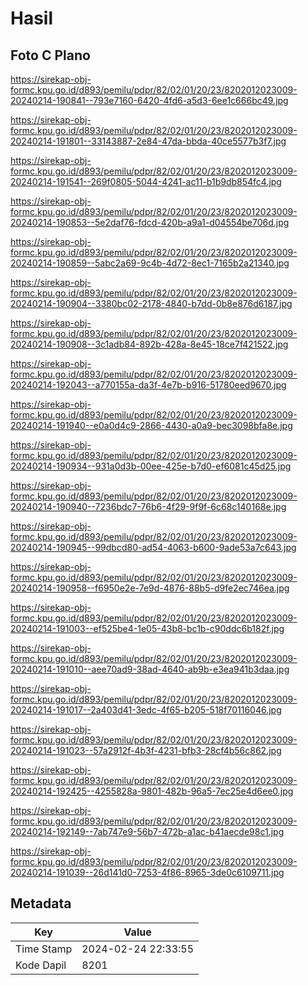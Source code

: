 # Hasil

## Foto C Plano

https://sirekap-obj-formc.kpu.go.id/d893/pemilu/pdpr/82/02/01/20/23/8202012023009-20240214-190841--793e7160-6420-4fd6-a5d3-6ee1c666bc49.jpg

https://sirekap-obj-formc.kpu.go.id/d893/pemilu/pdpr/82/02/01/20/23/8202012023009-20240214-191801--33143887-2e84-47da-bbda-40ce5577b3f7.jpg

https://sirekap-obj-formc.kpu.go.id/d893/pemilu/pdpr/82/02/01/20/23/8202012023009-20240214-191541--269f0805-5044-4241-ac11-b1b9db854fc4.jpg

https://sirekap-obj-formc.kpu.go.id/d893/pemilu/pdpr/82/02/01/20/23/8202012023009-20240214-190853--5e2daf76-fdcd-420b-a9a1-d04554be706d.jpg

https://sirekap-obj-formc.kpu.go.id/d893/pemilu/pdpr/82/02/01/20/23/8202012023009-20240214-190859--5abc2a69-9c4b-4d72-8ec1-7165b2a21340.jpg

https://sirekap-obj-formc.kpu.go.id/d893/pemilu/pdpr/82/02/01/20/23/8202012023009-20240214-190904--3380bc02-2178-4840-b7dd-0b8e876d6187.jpg

https://sirekap-obj-formc.kpu.go.id/d893/pemilu/pdpr/82/02/01/20/23/8202012023009-20240214-190908--3c1adb84-892b-428a-8e45-18ce7f421522.jpg

https://sirekap-obj-formc.kpu.go.id/d893/pemilu/pdpr/82/02/01/20/23/8202012023009-20240214-192043--a770155a-da3f-4e7b-b916-51780eed9670.jpg

https://sirekap-obj-formc.kpu.go.id/d893/pemilu/pdpr/82/02/01/20/23/8202012023009-20240214-191940--e0a0d4c9-2866-4430-a0a9-bec3098bfa8e.jpg

https://sirekap-obj-formc.kpu.go.id/d893/pemilu/pdpr/82/02/01/20/23/8202012023009-20240214-190934--931a0d3b-00ee-425e-b7d0-ef6081c45d25.jpg

https://sirekap-obj-formc.kpu.go.id/d893/pemilu/pdpr/82/02/01/20/23/8202012023009-20240214-190940--7236bdc7-76b6-4f29-9f9f-6c68c140168e.jpg

https://sirekap-obj-formc.kpu.go.id/d893/pemilu/pdpr/82/02/01/20/23/8202012023009-20240214-190945--99dbcd80-ad54-4063-b600-9ade53a7c643.jpg

https://sirekap-obj-formc.kpu.go.id/d893/pemilu/pdpr/82/02/01/20/23/8202012023009-20240214-190958--f6950e2e-7e9d-4876-88b5-d9fe2ec746ea.jpg

https://sirekap-obj-formc.kpu.go.id/d893/pemilu/pdpr/82/02/01/20/23/8202012023009-20240214-191003--ef525be4-1e05-43b8-bc1b-c90ddc6b182f.jpg

https://sirekap-obj-formc.kpu.go.id/d893/pemilu/pdpr/82/02/01/20/23/8202012023009-20240214-191010--aee70ad9-38ad-4640-ab9b-e3ea941b3daa.jpg

https://sirekap-obj-formc.kpu.go.id/d893/pemilu/pdpr/82/02/01/20/23/8202012023009-20240214-191017--2a403d41-3edc-4f65-b205-518f70116046.jpg

https://sirekap-obj-formc.kpu.go.id/d893/pemilu/pdpr/82/02/01/20/23/8202012023009-20240214-191023--57a2912f-4b3f-4231-bfb3-28cf4b56c862.jpg

https://sirekap-obj-formc.kpu.go.id/d893/pemilu/pdpr/82/02/01/20/23/8202012023009-20240214-192425--4255828a-9801-482b-96a5-7ec25e4d6ee0.jpg

https://sirekap-obj-formc.kpu.go.id/d893/pemilu/pdpr/82/02/01/20/23/8202012023009-20240214-192149--7ab747e9-56b7-472b-a1ac-b41aecde98c1.jpg

https://sirekap-obj-formc.kpu.go.id/d893/pemilu/pdpr/82/02/01/20/23/8202012023009-20240214-191039--26d141d0-7253-4f86-8965-3de0c6109711.jpg


## Metadata

| Key        | Value               |
| ---------- | ------------------- |
| Time Stamp | 2024-02-24 22:33:55 |
| Kode Dapil | 8201                |



